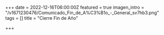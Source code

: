 +++
date = 2022-12-16T06:00:00Z
featured = true
imagen_intro = "/v1671230476/Comunicado_Fin_de_A%C3%B1o_-_General_sv7hb3.png"
tags = []
title = "Cierre Fin de Año"

+++

